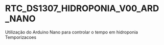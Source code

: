 # RTC_DS1307_HIDROPONIA_V00_ARD_NANO
Utilização do Arduino Nano para controlar o tempo em hidroponia
Temporizacoes
